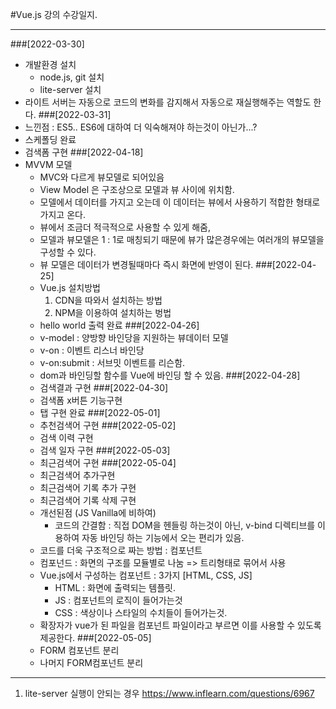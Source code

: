 #Vue.js 강의 수강일지.
***
###[2022-03-30]
- 개발환경 설치
  - node.js, git 설치
  - lite-server 설치
- 라이트 서버는 자동으로 코드의 변화를 감지해서 자동으로 재실행해주는 역할도 한다.
###[2022-03-31]
- 느낀점 : ES5.. ES6에 대하여 더 익숙해져야 하는것이 아닌가...?
- 스케폴딩 완료
- 검색폼 구현 
###[2022-04-18]
- MVVM 모델
  - MVC와 다르게 뷰모델로 되어있음
  - View Model 은 구조상으로 모델과 뷰 사이에 위치함.
  - 모델에서 데이터를 가지고 오는데 이 데이터는 뷰에서 사용하기 적합한 형태로 가지고 온다.
  - 뷰에서 조금더 적극적으로 사용할 수 있게 해줌,
  - 모델과 뷰모델은 1 : 1로 매칭되기 때문에 뷰가 많은경우에는 여러개의 뷰모델을 구성할 수 있다.
  - 뷰 모델은 데이터가 변경될때마다 즉시 화면에 반영이 된다.
###[2022-04-25]
  - Vue.js 설치방법
    1. CDN을 따와서 설치하는 방법
    2. NPM을 이용하여 설치하는 벙법 
  - hello world 출력 완료
###[2022-04-26]
  - v-model : 양방향 바인당을 지원하는 뷰데이터 모델
  - v-on : 이벤트 리스너 바인당
  - v-on:submit : 서브밋 이벤트를 리슨함.
  - dom과 바인딩할 함수를 Vue에 바인딩 할 수 있음.
###[2022-04-28]
  - 검색결과 구현
###[2022-04-30]
  - 검색폼 x버튼 기능구현
  - 탭 구현 완료
###[2022-05-01]
  - 추천검색어 구현
###[2022-05-02]
  - 검색 이력 구현
  - 검색 일자 구현
###[2022-05-03]
  - 최근검색어 구현
###[2022-05-04]
  - 최근검색어 추가구현
  - 최근검색어 기록 추가 구현
  - 최근검색어 기록 삭제 구현
  - 개선된점 (JS Vanilla에 비하여)
    - 코드의 간결함 : 직접 DOM을 헨들링 하는것이 아닌, v-bind 디렉티브를 이용하여 자동 바인딩 하는 기능에서 오는 편리가 있음.
  - 코드를 더욱 구조적으로 짜는 방법 : 컴포넌트
  - 컴포넌드 : 화면의 구조를 모듈별로 나눔 => 트리형태로 묶어서 사용
  - Vue.js에서 구성하는 컴포넌트 : 3가지 [HTML, CSS, JS]
    - HTML : 화면에 출력되는 템플릿.
    - JS : 컴포넌트의 로직이 들어가는것
    - CSS : 색상이나 스타일의 수치들이 들어가는것.
  -   확장자가 vue가 된 파일을 컴포넌트 파일이라고 부르면 이를 사용할 수 있도록 제공한다.
###[2022-05-05] 
  - FORM 컴포넌트 분리
  - 나머지 FORM컴포넌트 분리
 


----
1. lite-server 실행이 안되는 경우 
https://www.inflearn.com/questions/6967
